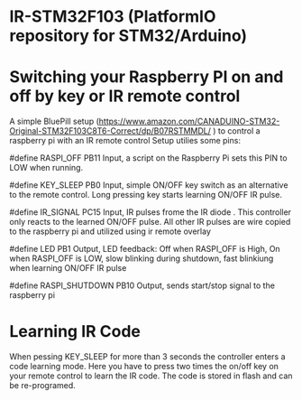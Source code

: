# IR-STM32F103 (PlatformIO repository for STM32/Arduino)

Switching your Raspberry PI on and off by key or IR remote control
==================================================================

A simple BluePill setup (https://www.amazon.com/CANADUINO-STM32-Original-STM32F103C8T6-Correct/dp/B07RSTMMDL/ ) to control a raspberry pi with an IR remote control
Setup utilies some pins:

#define RASPI_OFF PB11
Input, a script on the Raspberry Pi sets this PIN to LOW when running.

#define KEY_SLEEP PB0
Input, simple ON/OFF key switch as an alternative to the remote control. Long pressing key starts learning ON/OFF IR pulse.

#define IR_SIGNAL PC15
Input, IR pulses frome the IR diode . This controller only reacts to the learned ON/OFF pulse. All other IR pulses are wire copied to the raspberry pi and utilized using ir remote overlay

#define LED PB1
Output, LED feedback: Off when RASPI_OFF is High, On when RASPI_OFF is LOW, slow blinking during shutdown, fast blinkiung when learning ON/OFF IR pulse 

#define RASPI_SHUTDOWN PB10
Output, sends start/stop signal to the raspberry pi


Learning IR Code
================
When pessing KEY_SLEEP for more than 3 seconds the controller enters a code learning mode.
Here you have to press two times the on/off key on your remote control to learn the IR code. The code is stored in flash and can be re-programed.
